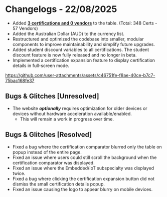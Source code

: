 # Changelogs - 22/08/2025
- Added <b><ins>3 certifications and 0 vendors</ins></b> to the table. (Total: 348 Certs - 57 Vendors)
- Added the Australian Dollar (AUD) to the currency list.
- Restructured and optimized the codebase into smaller, modular components to improve maintainability and simplify future upgrades.
- Added student discount variables to all certifications. The student discount feature is now fully released and no longer in beta.
- Implemented a certification expansion feature to display certification details in full-screen mode.

https://github.com/user-attachments/assets/c46751fe-f8ae-40ce-b7c7-75bac168fe37

## Bugs & Glitches [Unresolved]
- The website **_optionally_** requires optimization for older devices or devices without hardware acceleration available/enabled.
  - This will remain a work in progress over time.
 
## Bugs & Glitches [Resolved]
- Fixed a bug where the certification comparator blurred only the table on popup instead of the entire page.
- Fixed an issue where users could still scroll the background when the certification comparator was displayed.
- Fixed an issue where the Embedded/IoT subspecialty was displayed twice.
- Fixed a bug where clicking the certification expansion button did not dismiss the small certification details popup.
- Fixed an issue causing the logo to appear blurry on mobile devices.
